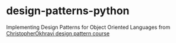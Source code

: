 # design-patterns-python
 Implementing Design Patterns for Object Oriented Languages from [ChristopherOkhravi design pattern course](https://www.youtube.com/playlist?list=PLrhzvIcii6GNjpARdnO4ueTUAVR9eMBpc&ab_channel=ChristopherOkhravi) 
